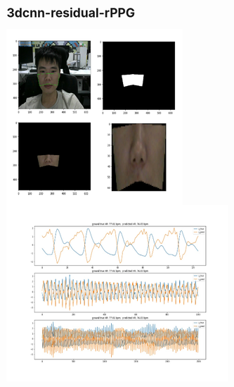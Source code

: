# 3dcnn-residual-rPPG


<img src="./result/ROI.png" width="400" height="400" alt="ROI64*64" align="left">

<img src="./result/train_result/0003_3.jpg" width="550" height="400" alt="display" align="right">
